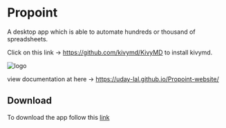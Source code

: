 # Propoint

A desktop app which is able to automate hundreds or
thousand of spreadsheets.

Click on this link -> https://github.com/kivymd/KivyMD to install kivymd.

![logo](https://user-images.githubusercontent.com/76507514/106596771-7dbf3d80-657b-11eb-89a8-30e0e4f0a7ae.png)

view documentation at here -> https://uday-lal.github.io/Propoint-website/

## Download
To download the app follow this <a href="https://firebasestorage.googleapis.com/v0/b/portfolio-f440e.appspot.com/o/Propoint.zip?alt=media&token=7db9b459-cb1a-47f5-b5e4-61564093acf0">link</a>
